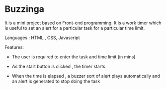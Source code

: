 # Buzzinga

It is a mini project based on Front-end programming. It is a work timer which is useful to set an alert for a particular task for a particular time limit.

Languages : HTML , CSS, Javascript

Features:

- The user is required to enter the task and time limit (in mins)

- As the start button is clicked , the timer starts

- When the time is elapsed , a buzzer sort of alert plays automatically and an alert is generated to stop doing the task 
